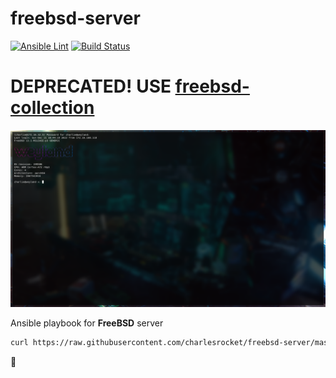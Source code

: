 # freebsd-server
[![Ansible Lint](https://github.com/charlesrocket/freebsd-server/workflows/Ansible%20Lint/badge.svg)](https://github.com/charlesrocket/freebsd-server/actions)
[![Build Status](https://api.cirrus-ci.com/github/charlesrocket/freebsd-server.svg?branch=master)](https://cirrus-ci.com/github/charlesrocket/freebsd-server)

# DEPRECATED! USE [freebsd-collection](https://github.com/charlesrocket/freebsd-collection)

![screenshot](screenshot.png)

Ansible playbook for **FreeBSD** server

```sh
curl https://raw.githubusercontent.com/charlesrocket/freebsd-server/master/bootstrap | sh
```
🚧
